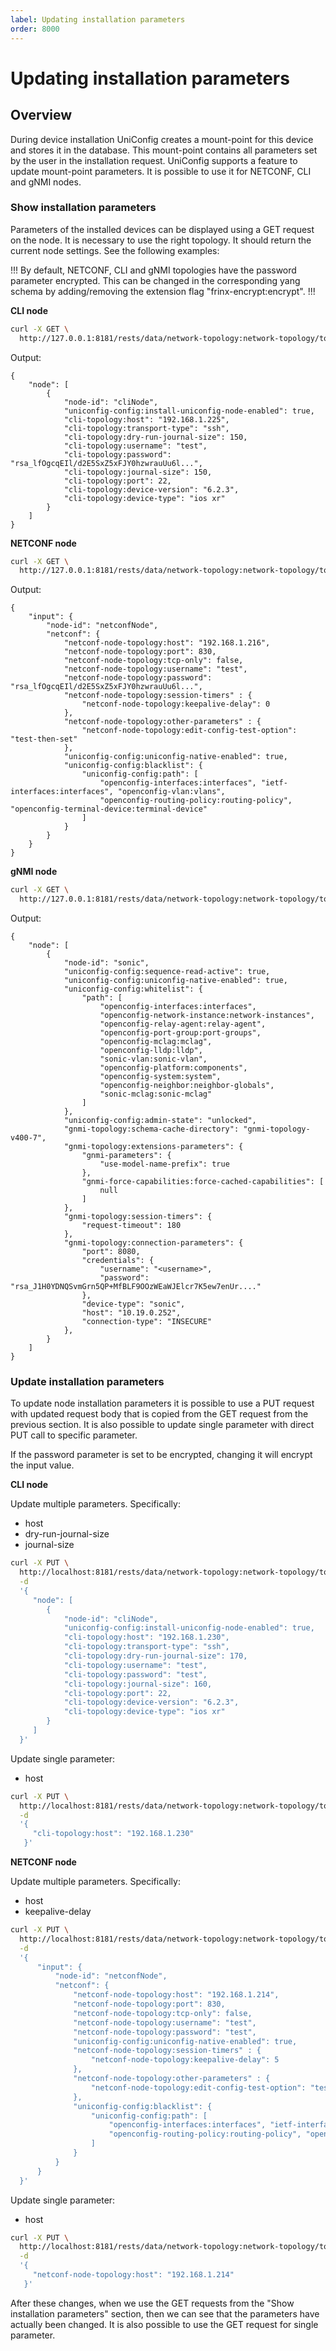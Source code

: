 ```yaml
---
label: Updating installation parameters
order: 8000
---
```


# Updating installation parameters

## Overview

During device installation UniConfig creates a mount-point for this device and stores it in the database. This
mount-point contains all parameters set by the user in the installation request. UniConfig supports a feature to update
mount-point parameters. It is possible to use it for NETCONF, CLI and gNMI nodes.

### Show installation parameters

Parameters of the installed devices can be displayed using a GET request on the node. It is necessary to use the right
topology. It should return the current node settings. See the following examples:

!!!
By default, NETCONF, CLI and gNMI topologies have the password parameter encrypted. This can be changed
in the corresponding yang schema by adding/removing the extension flag "frinx-encrypt:encrypt".
!!!

**CLI node**
```bash
curl -X GET \
  http://127.0.0.1:8181/rests/data/network-topology:network-topology/topology=cli/node=cliNode
```
Output:
```
{
    "node": [
        {
            "node-id": "cliNode",
            "uniconfig-config:install-uniconfig-node-enabled": true,
            "cli-topology:host": "192.168.1.225",
            "cli-topology:transport-type": "ssh",
            "cli-topology:dry-run-journal-size": 150,
            "cli-topology:username": "test",
            "cli-topology:password": "rsa_lfOgcqEIl/d2E5SxZ5xFJY0hzwrauUu6l...",
            "cli-topology:journal-size": 150,
            "cli-topology:port": 22,
            "cli-topology:device-version": "6.2.3",
            "cli-topology:device-type": "ios xr"
        }
    ]
}
```
**NETCONF node**
```bash
curl -X GET \
  http://127.0.0.1:8181/rests/data/network-topology:network-topology/topology=topology-netconf/node=netconfNode
```
Output:
```
{
    "input": {
        "node-id": "netconfNode",
        "netconf": {
            "netconf-node-topology:host": "192.168.1.216",
            "netconf-node-topology:port": 830,
            "netconf-node-topology:tcp-only": false,
            "netconf-node-topology:username": "test",
            "netconf-node-topology:password": "rsa_lfOgcqEIl/d2E5SxZ5xFJY0hzwrauUu6l...",
            "netconf-node-topology:session-timers" : {
                "netconf-node-topology:keepalive-delay": 0
            },
            "netconf-node-topology:other-parameters" : {
                "netconf-node-topology:edit-config-test-option": "test-then-set"
            },
            "uniconfig-config:uniconfig-native-enabled": true,
            "uniconfig-config:blacklist": {
                "uniconfig-config:path": [
                    "openconfig-interfaces:interfaces", "ietf-interfaces:interfaces", "openconfig-vlan:vlans", 
                    "openconfig-routing-policy:routing-policy", "openconfig-terminal-device:terminal-device"
                ]
            }
        }
    }
}
```

**gNMI node**
```bash
curl -X GET \
  http://127.0.0.1:8181/rests/data/network-topology:network-topology/topology=gnmi-topology/node=gnmiNode
```
Output:
```
{
    "node": [
        {
            "node-id": "sonic",
            "uniconfig-config:sequence-read-active": true,
            "uniconfig-config:uniconfig-native-enabled": true,
            "uniconfig-config:whitelist": {
                "path": [
                    "openconfig-interfaces:interfaces",
                    "openconfig-network-instance:network-instances",
                    "openconfig-relay-agent:relay-agent",
                    "openconfig-port-group:port-groups",
                    "openconfig-mclag:mclag",
                    "openconfig-lldp:lldp",
                    "sonic-vlan:sonic-vlan",
                    "openconfig-platform:components",
                    "openconfig-system:system",
                    "openconfig-neighbor:neighbor-globals",
                    "sonic-mclag:sonic-mclag"
                ]
            },
            "uniconfig-config:admin-state": "unlocked",
            "gnmi-topology:schema-cache-directory": "gnmi-topology-v400-7",
            "gnmi-topology:extensions-parameters": {
                "gnmi-parameters": {
                    "use-model-name-prefix": true
                },
                "gnmi-force-capabilities:force-cached-capabilities": [
                    null
                ]
            },
            "gnmi-topology:session-timers": {
                "request-timeout": 180
            },
            "gnmi-topology:connection-parameters": {
                "port": 8080,
                "credentials": {
                    "username": "<username>",
                    "password": "rsa_J1H0YDNQSvmGrn5QP+MfBLF9OOzWEaWJElcr7K5ew7enUr...."
                },
                "device-type": "sonic",
                "host": "10.19.0.252",
                "connection-type": "INSECURE"
            },
        }
    ]
}
```

### Update installation parameters

To update node installation parameters it is possible to use a PUT request with updated request body that is copied
from the GET request from the previous section. It is also possible to update single parameter with direct PUT call to
specific parameter.

If the password parameter is set to be encrypted, changing it will encrypt the input value.

**CLI node**

Update multiple parameters. Specifically:
- host
- dry-run-journal-size
- journal-size

```bash
curl -X PUT \
  http://localhost:8181/rests/data/network-topology:network-topology/topology=cli/node=cliNode \
  -d 
  '{
     "node": [
        {
            "node-id": "cliNode",
            "uniconfig-config:install-uniconfig-node-enabled": true,
            "cli-topology:host": "192.168.1.230",
            "cli-topology:transport-type": "ssh",
            "cli-topology:dry-run-journal-size": 170,
            "cli-topology:username": "test",
            "cli-topology:password": "test",
            "cli-topology:journal-size": 160,
            "cli-topology:port": 22,
            "cli-topology:device-version": "6.2.3",
            "cli-topology:device-type": "ios xr"
        }
     ]
  }'
```

Update single parameter:
- host

```bash
curl -X PUT \
  http://localhost:8181/rests/data/network-topology:network-topology/topology=cli/node=cliNode/cli-topology:host \
  -d 
  '{
     "cli-topology:host": "192.168.1.230"
   }'
```

**NETCONF node**

Update multiple parameters. Specifically:
- host
- keepalive-delay

```bash
curl -X PUT \
  http://localhost:8181/rests/data/network-topology:network-topology/topology=topology-netconf/node=netconfNode \
  -d 
  '{
      "input": {
          "node-id": "netconfNode",
          "netconf": {
              "netconf-node-topology:host": "192.168.1.214",
              "netconf-node-topology:port": 830,
              "netconf-node-topology:tcp-only": false,
              "netconf-node-topology:username": "test",
              "netconf-node-topology:password": "test",
              "uniconfig-config:uniconfig-native-enabled": true,
              "netconf-node-topology:session-timers" : {
                  "netconf-node-topology:keepalive-delay": 5
              },
              "netconf-node-topology:other-parameters" : {
                  "netconf-node-topology:edit-config-test-option": "test-then-set"
              },
              "uniconfig-config:blacklist": {
                  "uniconfig-config:path": [
                      "openconfig-interfaces:interfaces", "ietf-interfaces:interfaces", "openconfig-vlan:vlans", 
                      "openconfig-routing-policy:routing-policy", "openconfig-terminal-device:terminal-device"
                  ]
              }
          }
      }
  }'
```

Update single parameter:
- host

```bash
curl -X PUT \
  http://localhost:8181/rests/data/network-topology:network-topology/topology=topology-netconf/node=netconfNode/netconf-node-topology:host \
  -d 
  '{
     "netconf-node-topology:host": "192.168.1.214"
   }'
```

After these changes, when we use the GET requests from the "Show installation parameters" section, then we can see that
the parameters have actually been changed. It is also possible to use the GET request for single parameter.
